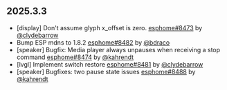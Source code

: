 ## 2025.3.3

- [display] Don't assume glyph x_offset is zero. [esphome#8473](https://github.com/esphome/esphome/pull/8473) by [@clydebarrow](https://github.com/clydebarrow)
- Bump ESP mdns to 1.8.2 [esphome#8482](https://github.com/esphome/esphome/pull/8482) by [@bdraco](https://github.com/bdraco)
- [speaker] Bugfix: Media player always unpauses when receiving a stop command [esphome#8474](https://github.com/esphome/esphome/pull/8474) by [@kahrendt](https://github.com/kahrendt)
- [lvgl] Implement switch restore [esphome#8481](https://github.com/esphome/esphome/pull/8481) by [@clydebarrow](https://github.com/clydebarrow)
- [speaker] Bugfixes: two pause state issues [esphome#8488](https://github.com/esphome/esphome/pull/8488) by [@kahrendt](https://github.com/kahrendt)

